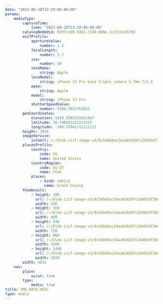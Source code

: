 ```yaml
---
date: "2023-09-28T13:29:06-06:00"
params:
    mediaType:
        captureTime:
            time: "2023-09-28T13:29:06-06:00"
        catalogNodeUid: 0197cc00-9361-7104-860e-1c721dc85703
        exifProfile:
            apertureValue:
                number: 1.5
            focalLength:
                number: 5.7
            iso:
                number: 50
            lensMake:
                string: Apple
            lensModel:
                string: iPhone 13 Pro back triple camera 5.7mm f/1.5
            make:
                string: Apple
            model:
                string: iPhone 13 Pro
            shutterSpeedValue:
                number: 5586.5921762843
        geoCoordinates:
            elevation: 1429.5503122831367
            latitude: 38.740322222222225
            longitude: -109.57041111111111
        height: 3024
        imageService:
            infoUrl: /~/blob-iiif-image-v3/9c5db69ac24aa01826fc2b483df3b6aa3a16f2dbfdc5dac2dde4f3d094f4b10d/info.json
        placesProfile:
            country:
                code: US
                name: United States
            countryRegion:
                code: US-UT
                name: Utah
            places:
                - kind: admin2
                  name: Grand County
        thumbnails:
            - height: 180
              url: /~/blob-iiif-image-v3/9c5db69ac24aa01826fc2b483df3b6aa3a16f2dbfdc5dac2dde4f3d094f4b10d/full/240%2C180/0/default.jpg
              width: 240
            - height: 360
              url: /~/blob-iiif-image-v3/9c5db69ac24aa01826fc2b483df3b6aa3a16f2dbfdc5dac2dde4f3d094f4b10d/full/480%2C360/0/default.jpg
              width: 480
            - height: 540
              url: /~/blob-iiif-image-v3/9c5db69ac24aa01826fc2b483df3b6aa3a16f2dbfdc5dac2dde4f3d094f4b10d/full/720%2C540/0/default.jpg
              width: 720
            - height: 960
              url: /~/blob-iiif-image-v3/9c5db69ac24aa01826fc2b483df3b6aa3a16f2dbfdc5dac2dde4f3d094f4b10d/full/1280%2C960/0/default.jpg
              width: 1280
            - height: 1440
              url: /~/blob-iiif-image-v3/9c5db69ac24aa01826fc2b483df3b6aa3a16f2dbfdc5dac2dde4f3d094f4b10d/full/1920%2C1440/0/default.jpg
              width: 1920
        width: 4032
    nav:
        place:
            us/ut: true
        type:
            media: true
title: IMG_8833.HEIC
type: media
---
```

